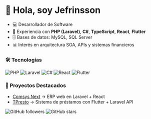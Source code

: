 # 👋 Hola, soy Jefrinsson

- 💻 Desarrollador de Software
- 🚀 Experiencia con **PHP (Laravel)**, **C#**, **TypeScript**, **React**, **Flutter**
- 🗄️ Bases de datos: MySQL, SQL Server
- 📊 Interés en arquitectura SOA, APIs y sistemas financieros

### 🛠️ Tecnologías
![PHP](https://img.shields.io/badge/PHP-777BB4?style=for-the-badge&logo=php&logoColor=white)
![Laravel](https://img.shields.io/badge/Laravel-FF2D20?style=for-the-badge&logo=laravel&logoColor=white)
![C#](https://img.shields.io/badge/C%23-239120?style=for-the-badge&logo=c-sharp&logoColor=white)
![React](https://img.shields.io/badge/React-20232A?style=for-the-badge&logo=react&logoColor=61DAFB)
![Flutter](https://img.shields.io/badge/Flutter-02569B?style=for-the-badge&logo=flutter&logoColor=white)

### 📌 Proyectos Destacados
- [Comsys Next](#) → ERP web en Laravel + React
- [TPresto](#) → Sistema de préstamos con Flutter + Laravel API

![GitHub followers](https://img.shields.io/github/followers/4rDevCode?style=social)
![GitHub stars](https://img.shields.io/github/stars/4rDevCode?style=social)
